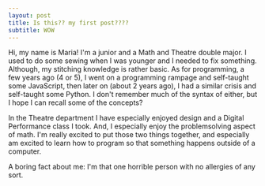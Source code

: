 ```yaml
---
layout: post
title: Is this?? my first post????
subtitle: WOW
---
```


Hi, my name is Maria! I'm a junior and a Math and Theatre double major. I used to do some sewing when I was younger and I needed to fix something. Although, my stitching knowledge is rather basic. As for programming, a few years ago (4 or 5), I went on a programming rampage and self-taught some JavaScript, then later on (about 2 years ago), I had a similar crisis and self-taught some Python. I don't remember much of the syntax of either, but I hope I can recall some of the concepts?

In the Theatre department I have especially enjoyed design and a Digital Performance class I took. And, I especially enjoy the problemsolving aspect of math. I'm really excited to put those two things together, and especially am excited to learn how to program so that something happens outside of a computer. 

A boring fact about me: I'm that one horrible person with no allergies of any sort.
